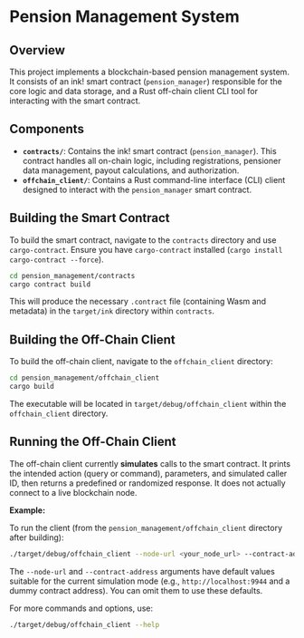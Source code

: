 # Pension Management System

## Overview

This project implements a blockchain-based pension management system. It consists of an ink! smart contract (`pension_manager`) responsible for the core logic and data storage, and a Rust off-chain client CLI tool for interacting with the smart contract.

## Components

*   **`contracts/`**: Contains the ink! smart contract (`pension_manager`). This contract handles all on-chain logic, including registrations, pensioner data management, payout calculations, and authorization.
*   **`offchain_client/`**: Contains a Rust command-line interface (CLI) client designed to interact with the `pension_manager` smart contract.

## Building the Smart Contract

To build the smart contract, navigate to the `contracts` directory and use `cargo-contract`. Ensure you have `cargo-contract` installed (`cargo install cargo-contract --force`).

```bash
cd pension_management/contracts
cargo contract build
```
This will produce the necessary `.contract` file (containing Wasm and metadata) in the `target/ink` directory within `contracts`.

## Building the Off-Chain Client

To build the off-chain client, navigate to the `offchain_client` directory:

```bash
cd pension_management/offchain_client
cargo build
```
The executable will be located in `target/debug/offchain_client` within the `offchain_client` directory.

## Running the Off-Chain Client

The off-chain client currently **simulates** calls to the smart contract. It prints the intended action (query or command), parameters, and simulated caller ID, then returns a predefined or randomized response. It does not actually connect to a live blockchain node.

**Example:**

To run the client (from the `pension_management/offchain_client` directory after building):
```bash
./target/debug/offchain_client --node-url <your_node_url> --contract-address <your_contract_address> get-contract-owner
```

The `--node-url` and `--contract-address` arguments have default values suitable for the current simulation mode (e.g., `http://localhost:9944` and a dummy contract address). You can omit them to use these defaults.

For more commands and options, use:
```bash
./target/debug/offchain_client --help
```
